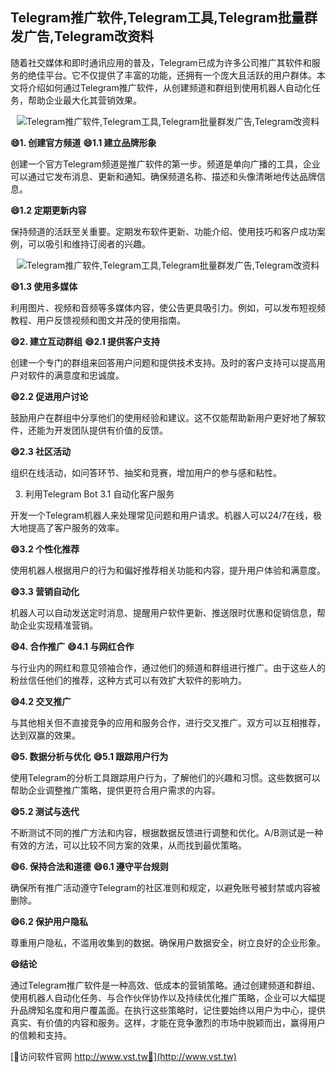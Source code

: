 ## **Telegram推广软件,Telegram工具,Telegram批量群发广告,Telegram改资料**

随着社交媒体和即时通讯应用的普及，Telegram已成为许多公司推广其软件和服务的绝佳平台。它不仅提供了丰富的功能，还拥有一个庞大且活跃的用户群体。本文将介绍如何通过Telegram推广软件，从创建频道和群组到使用机器人自动化任务，帮助企业最大化其营销效果。

 <center><img src="https://vst.tw/MP4/tuiguang/png/3.png" alt="Telegram推广软件,Telegram工具,Telegram批量群发广告,Telegram改资料"></center>

**😄1. 创建官方频道**
**😄1.1 建立品牌形象**

创建一个官方Telegram频道是推广软件的第一步。频道是单向广播的工具，企业可以通过它发布消息、更新和通知。确保频道名称、描述和头像清晰地传达品牌信息。

**😄1.2 定期更新内容**

保持频道的活跃至关重要。定期发布软件更新、功能介绍、使用技巧和客户成功案例，可以吸引和维持订阅者的兴趣。

 <center><img src="https://vst.tw/MP4/tuiguang/png/7.png" alt="Telegram推广软件,Telegram工具,Telegram批量群发广告,Telegram改资料"></center>

**😄1.3 使用多媒体**

利用图片、视频和音频等多媒体内容，使公告更具吸引力。例如，可以发布短视频教程、用户反馈视频和图文并茂的使用指南。

**😄2. 建立互动群组**
**😄2.1 提供客户支持**

创建一个专门的群组来回答用户问题和提供技术支持。及时的客户支持可以提高用户对软件的满意度和忠诚度。

**😄2.2 促进用户讨论**

鼓励用户在群组中分享他们的使用经验和建议。这不仅能帮助新用户更好地了解软件，还能为开发团队提供有价值的反馈。

**😄2.3 社区活动**

组织在线活动，如问答环节、抽奖和竞赛，增加用户的参与感和粘性。

3. 利用Telegram Bot
3.1 自动化客户服务

开发一个Telegram机器人来处理常见问题和用户请求。机器人可以24/7在线，极大地提高了客户服务的效率。

**😄3.2 个性化推荐**

使用机器人根据用户的行为和偏好推荐相关功能和内容，提升用户体验和满意度。

**😄3.3 营销自动化**

机器人可以自动发送定时消息、提醒用户软件更新、推送限时优惠和促销信息，帮助企业实现精准营销。

**😄4. 合作推广**
**😄4.1 与网红合作**

与行业内的网红和意见领袖合作，通过他们的频道和群组进行推广。由于这些人的粉丝信任他们的推荐，这种方式可以有效扩大软件的影响力。

**😄4.2 交叉推广**

与其他相关但不直接竞争的应用和服务合作，进行交叉推广。双方可以互相推荐，达到双赢的效果。

**😄5. 数据分析与优化**
**😄5.1 跟踪用户行为**

使用Telegram的分析工具跟踪用户行为，了解他们的兴趣和习惯。这些数据可以帮助企业调整推广策略，提供更符合用户需求的内容。

**😄5.2 测试与迭代**

不断测试不同的推广方法和内容，根据数据反馈进行调整和优化。A/B测试是一种有效的方法，可以比较不同方案的效果，从而找到最优策略。

**😄6. 保持合法和道德**
**😄6.1 遵守平台规则**

确保所有推广活动遵守Telegram的社区准则和规定，以避免账号被封禁或内容被删除。

**😄6.2 保护用户隐私**

尊重用户隐私，不滥用收集到的数据。确保用户数据安全，树立良好的企业形象。

**😄结论**

通过Telegram推广软件是一种高效、低成本的营销策略。通过创建频道和群组、使用机器人自动化任务、与合作伙伴协作以及持续优化推广策略，企业可以大幅提升品牌知名度和用户覆盖面。在执行这些策略时，记住要始终以用户为中心，提供真实、有价值的内容和服务。这样，才能在竞争激烈的市场中脱颖而出，赢得用户的信赖和支持。


[👻访问软件官网 http://www.vst.tw👻](http://www.vst.tw)
